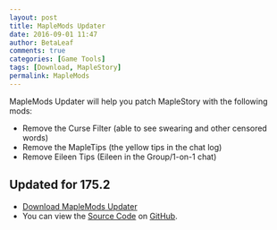 ```yaml
---
layout: post
title: MapleMods Updater
date: 2016-09-01 11:47
author: BetaLeaf
comments: true
categories: [Game Tools]
tags: [Download, MapleStory]
permalink: MapleMods
---
```


MapleMods Updater will help you patch MapleStory with the following mods:  
  
  - Remove the Curse Filter (able to see swearing and other censored words)  
  - Remove the MapleTips (the yellow tips in the chat log)  
  - Remove Eileen Tips (Eileen in the Group/1-on-1 chat)  
  
Updated for 175.2
---
  
  - [<i class="fa fa-download"></i> Download MapleMods Updater](https://github.com/BetaLeaf/MapleMods-Updater/blob/master/MapleMods%20Updater.exe?raw=true)  
  - You can view the [<i class="fa fa-file-code-o"></i> Source Code](https://github.com/BetaLeaf/MapleMods-Updater/blob/master/MapleMods%20Updater.au3) on [<i class="fa fa-github"></i> GitHub](https://github.com/BetaLeaf/MapleMods-Updater).
